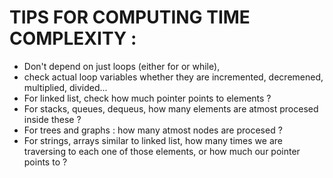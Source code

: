 # TIPS FOR COMPUTING TIME COMPLEXITY :    
* Don't depend on just loops (either for or while),
* check actual loop variables whether they are incremented, decremened, multiplied, divided...
* For linked list, check how much pointer points to elements ?
* For stacks, queues, dequeus, how many elements are atmost procesed inside these ?
* For trees and graphs : how many atmost nodes are procesed ?
* For strings, arrays similar to linked list, how many times we are traversing to each one of
those elements, or how much our pointer points to ?
